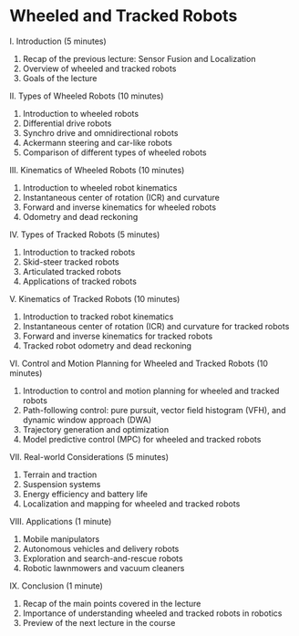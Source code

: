 # Wheeled and Tracked Robots

I. Introduction (5 minutes)

1. Recap of the previous lecture: Sensor Fusion and Localization
1. Overview of wheeled and tracked robots
1. Goals of the lecture

II. Types of Wheeled Robots (10 minutes)

1. Introduction to wheeled robots
1. Differential drive robots
1. Synchro drive and omnidirectional robots
1. Ackermann steering and car-like robots
1. Comparison of different types of wheeled robots

III. Kinematics of Wheeled Robots (10 minutes)

1. Introduction to wheeled robot kinematics
1. Instantaneous center of rotation (ICR) and curvature
1. Forward and inverse kinematics for wheeled robots
1. Odometry and dead reckoning

IV. Types of Tracked Robots (5 minutes)

1. Introduction to tracked robots
1. Skid-steer tracked robots
1. Articulated tracked robots
1. Applications of tracked robots

V. Kinematics of Tracked Robots (10 minutes)

1. Introduction to tracked robot kinematics
1. Instantaneous center of rotation (ICR) and curvature for tracked robots
1. Forward and inverse kinematics for tracked robots
1. Tracked robot odometry and dead reckoning

VI. Control and Motion Planning for Wheeled and Tracked Robots (10 minutes)

1. Introduction to control and motion planning for wheeled and tracked robots
1. Path-following control: pure pursuit, vector field histogram (VFH), and dynamic window approach (DWA)
1. Trajectory generation and optimization
1. Model predictive control (MPC) for wheeled and tracked robots

VII. Real-world Considerations (5 minutes)

1. Terrain and traction
1. Suspension systems
1. Energy efficiency and battery life
1. Localization and mapping for wheeled and tracked robots

VIII. Applications (1 minute)

1. Mobile manipulators
1. Autonomous vehicles and delivery robots
1. Exploration and search-and-rescue robots
1. Robotic lawnmowers and vacuum cleaners

IX. Conclusion (1 minute)

1. Recap of the main points covered in the lecture
1. Importance of understanding wheeled and tracked robots in robotics
1. Preview of the next lecture in the course
